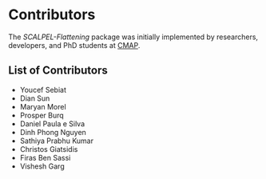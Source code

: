 # Contributors

The _SCALPEL-Flattening_ package was initially implemented by researchers, developers, and PhD students at [CMAP](http://www.cmap.polytechnique.fr/?lang=en).

## List of Contributors

- Youcef Sebiat
- Dian Sun
- Maryan Morel
- Prosper Burq
- Daniel Paula e Silva
- Dinh Phong Nguyen
- Sathiya Prabhu Kumar
- Christos Giatsidis
- Firas Ben Sassi
- Vishesh Garg
